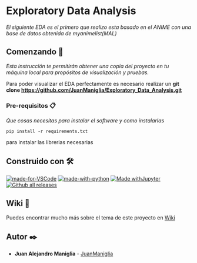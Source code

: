 # Exploratory Data Analysis

_El siguiente EDA es el primero que realizo esta basado en el ANIME con una base de datos obtenida de myanimelist(MAL)_

## Comenzando 🚀

_Esta instrucción te permitirán obtener una copia del proyecto en tu máquina local para propósitos de visualización y pruebas._

Para poder visualizar el EDA perfectamente es necesario realizar un **git clone https://github.com/JuanManiglia/Exploratory_Data_Analysis.git**


### Pre-requisitos 📋

_Que cosas necesitas para instalar el software y como instalarlas_

```
pip install -r requirements.txt

```
para instalar las librerias necesarias

## Construido con 🛠️

[![made-for-VSCode](https://img.shields.io/badge/Made%20for-VSCode-1f425f.svg)](https://code.visualstudio.com/)
[![made-with-python](https://img.shields.io/badge/Made%20with-Python-1f425f.svg)](https://www.python.org/)
[![Made withJupyter](https://img.shields.io/badge/Made%20with-Jupyter-orange?style=for-the-badge&logo=Jupyter)](https://jupyter.org/try)
[![Github all releases](https://img.shields.io/github/downloads/Naereen/StrapDown.js/total.svg)](https://GitHub.com/Naereen/StrapDown.js/releases/)

## Wiki 📖

Puedes encontrar mucho más sobre el tema de este proyecto en [Wiki](https://es.wikipedia.org/wiki/Anime)

## Autor ✒️

* **Juan Alejandro Maniglia** - [JuanManiglia](https://github.com/JuanManiglia) 
